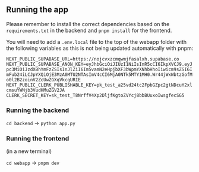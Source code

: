 ## Running the app
Please remember to install the correct dependencies based on the `requirements.txt` in the backend and `pnpm install` for the frontend.

You will need to add a `.env.local` file to the top of the webapp folder with the following variables as this is not being updated automatically with pnpm:

`NEXT_PUBLIC_SUPABASE_URL=https://nojcvxzcmqwmjfasalxh.supabase.co
NEXT_PUBLIC_SUPABASE_ANON_KEY=eyJhbGciOiJIUzI1NiIsInR5cCI6IkpXVCJ9.eyJpc3MiOiJzdXBhYmFzZSIsInJlZiI6Im5vamN2eHpjbXF3bWpmYXNhbHhoIiwicm9sZSI6ImFub24iLCJpYXQiOjE3MzA0MTU2NTAsImV4cCI6MjA0NTk5MTY1MH0.Wr44jWxWbtzGofMo0l2B2zoinV2ZcUwZGXqVkcgURIE
NEXT_PUBLIC_CLERK_PUBLISHABLE_KEY=pk_test_a25vd24tc2FpbGZpc2gtNDcuY2xlcmsuYWNjb3VudHMuZGV2JA
CLERK_SECRET_KEY=sk_test_T8NrffV4Xp2DljfKgtoZVYcj8bbBUuxoIwsgfecSG5`

### Running the backend
`cd backend` -> `python app.py`

### Running the frontend
(in a new terminal)

`cd webapp` -> `pnpm dev`



